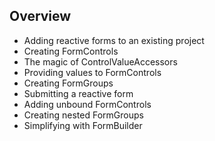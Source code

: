 ## Overview
- Adding reactive forms to an existing project
- Creating FormControls
- The magic of ControlValueAccessors
- Providing values to FormControls
- Creating FormGroups
- Submitting a reactive form
- Adding unbound FormControls
- Creating nested FormGroups
- Simplifying with FormBuilder
